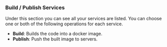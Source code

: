 <!-- usedin: [ _legacy_docker/deployment] - post: -->


### Build / Publish Services

Under this section you can see all your services are listed. You can choose one or both of the following operations for each service.

- **Build**:     Builds the code into a docker image.
- **Publish**:   Push the built image to servers.

